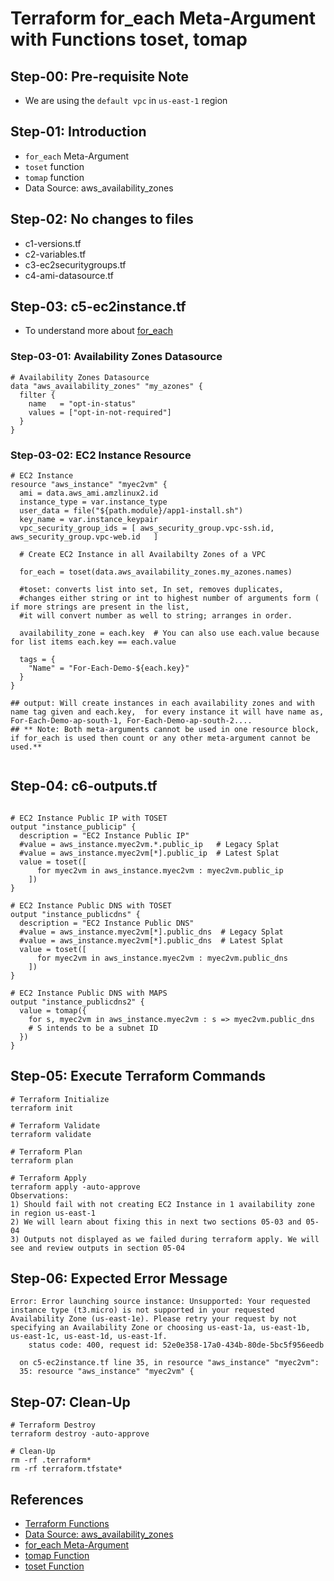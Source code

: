 # Terraform for_each Meta-Argument with Functions toset, tomap
## Step-00: Pre-requisite Note
- We are using the `default vpc` in `us-east-1` region

## Step-01: Introduction
- `for_each` Meta-Argument
- `toset` function
- `tomap` function
- Data Source: aws_availability_zones

## Step-02: No changes to files
- c1-versions.tf
- c2-variables.tf
- c3-ec2securitygroups.tf
- c4-ami-datasource.tf

## Step-03: c5-ec2instance.tf
- To understand more about [for_each](https://www.terraform.io/docs/language/meta-arguments/for_each.html)

### Step-03-01: Availability Zones Datasource
```t
# Availability Zones Datasource
data "aws_availability_zones" "my_azones" {
  filter {
    name   = "opt-in-status"
    values = ["opt-in-not-required"]
  }
}
```

### Step-03-02: EC2 Instance Resource
```t
# EC2 Instance
resource "aws_instance" "myec2vm" {
  ami = data.aws_ami.amzlinux2.id
  instance_type = var.instance_type
  user_data = file("${path.module}/app1-install.sh")
  key_name = var.instance_keypair
  vpc_security_group_ids = [ aws_security_group.vpc-ssh.id, aws_security_group.vpc-web.id   ]
  
  # Create EC2 Instance in all Availabilty Zones of a VPC 
  
  for_each = toset(data.aws_availability_zones.my_azones.names)
  
  #toset: converts list into set, In set, removes duplicates,
  #changes either string or int to highest number of arguments form ( if more strings are present in the list, 
  #it will convert number as well to string; arranges in order.
  
  availability_zone = each.key  # You can also use each.value because for list items each.key == each.value
  
  tags = {
    "Name" = "For-Each-Demo-${each.key}"
  }
}

## output: Will create instances in each availability zones and with name tag given and each.key,  for every instance it will have name as, For-Each-Demo-ap-south-1, For-Each-Demo-ap-south-2....
## ** Note: Both meta-arguments cannot be used in one resource block,  if for_each is used then count or any other meta-argument cannot be used.**


```

## Step-04: c6-outputs.tf
```t

# EC2 Instance Public IP with TOSET
output "instance_publicip" {
  description = "EC2 Instance Public IP"
  #value = aws_instance.myec2vm.*.public_ip   # Legacy Splat
  #value = aws_instance.myec2vm[*].public_ip  # Latest Splat
  value = toset([
      for myec2vm in aws_instance.myec2vm : myec2vm.public_ip
    ])  
}

# EC2 Instance Public DNS with TOSET
output "instance_publicdns" {
  description = "EC2 Instance Public DNS"
  #value = aws_instance.myec2vm[*].public_dns  # Legacy Splat
  #value = aws_instance.myec2vm[*].public_dns  # Latest Splat
  value = toset([
      for myec2vm in aws_instance.myec2vm : myec2vm.public_dns
    ])    
}

# EC2 Instance Public DNS with MAPS
output "instance_publicdns2" {
  value = tomap({
    for s, myec2vm in aws_instance.myec2vm : s => myec2vm.public_dns
    # S intends to be a subnet ID
  })
}
```

## Step-05: Execute Terraform Commands
```t
# Terraform Initialize
terraform init

# Terraform Validate
terraform validate

# Terraform Plan
terraform plan

# Terraform Apply
terraform apply -auto-approve
Observations: 
1) Should fail with not creating EC2 Instance in 1 availability zone in region us-east-1
2) We will learn about fixing this in next two sections 05-03 and 05-04
3) Outputs not displayed as we failed during terraform apply. We will see and review outputs in section 05-04
```

## Step-06: Expected Error Message
```t
Error: Error launching source instance: Unsupported: Your requested instance type (t3.micro) is not supported in your requested Availability Zone (us-east-1e). Please retry your request by not specifying an Availability Zone or choosing us-east-1a, us-east-1b, us-east-1c, us-east-1d, us-east-1f.
	status code: 400, request id: 52e0e358-17a0-434b-80de-5bc5f956eedb

  on c5-ec2instance.tf line 35, in resource "aws_instance" "myec2vm":
  35: resource "aws_instance" "myec2vm" {

```

## Step-07: Clean-Up
```t
# Terraform Destroy
terraform destroy -auto-approve

# Clean-Up
rm -rf .terraform*
rm -rf terraform.tfstate*
```

## References
- [Terraform Functions](https://www.terraform.io/docs/language/functions/tolist.html)
- [Data Source: aws_availability_zones](https://registry.terraform.io/providers/hashicorp/aws/latest/docs/data-sources/availability_zones)
- [for_each Meta-Argument](https://www.terraform.io/docs/language/meta-arguments/for_each.html)
- [tomap Function](https://www.terraform.io/docs/language/functions/tomap.html)
- [toset Function](https://www.terraform.io/docs/language/functions/toset.html)
